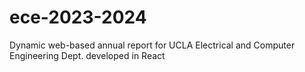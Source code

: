 # ece-2023-2024
 Dynamic web-based annual report for UCLA Electrical and Computer Engineering Dept. developed in React
